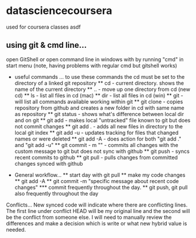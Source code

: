 # datasciencecoursera
used for coursera classes
asdf

## using git & cmd line...

open GitShell or open command line in windows with by running "cmd" in start menu (note, having problems with regular cmd but gitshell works) 
* useful commands ... to use these commands the cd must be set to the directory of a linked git repository
** cd - current directory. shows the name of the current directory
** .. - move up one directory from cd (new cd)
** ls - list all files in cd (mac)
** dir - list all files in cd (win)
** git - will list all commands available working within git
** git clone <url> - copies repository from github and creates a new folder in cd with same name as repository
** git status - shows what's difference between local dir and on git
** git add <file name> - makes local "untracked" file known to git but does not commit changes
** git add . - adds all new files in directory to the local git index
** git add -u - updates tracking for files that changed names or were deleted
** git add -A - does action for both "git add ." and "git add -u"
** git commit - m "<custom message about commit>" - commits all changes with the custom message to git but does not sync with github
** git push - syncs recent commits to github
** git pull - pulls changes from committed changes synced with github


* General workflow...
** start day with git pull
** make my code changes
** git add -A
** git commit -m "specific message about recent code changes"
*** commit frequently throughout the day.
** git push, git pull also frequently throughout the day

Conflicts...
New synced code will indicate where there are conflicting lines. The first line under conflict HEAD will be my original line and the second will be the conflict from someone else. I will need to manually review the differences and make a decision which is write or what new hybrid value is needed.
